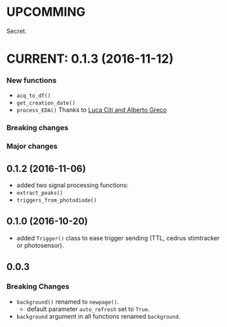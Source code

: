# UPCOMMING
Secret.


# CURRENT: 0.1.3 (2016-11-12)
### New functions
 - `acq_to_df()`
 - `get_creation_date()`
 - `process_EDA()` Thanks to [Luca Citi and Alberto Greco](http://ieeexplore.ieee.org/document/7229284/)
 
### Breaking changes
### Major changes


## 0.1.2 (2016-11-06)
- added two signal processing functions:
 - `extract_peaks()`
 - `triggers_from_photodiode()`


## 0.1.0 (2016-10-20)
- added `Trigger()` class to ease trigger sending (TTL, cedrus stimtracker or photosensor).

## 0.0.3
### Breaking Changes
- `background()` renamed to `newpage()`.
	- default parameter `auto_refresh` set to `True`.
- `background` argument in all functions renamed `background`.
